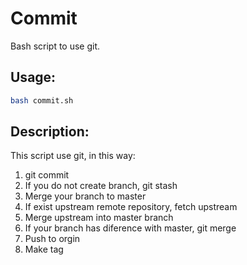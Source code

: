 # Commit
Bash script to use git.

Usage:
------

``` sh
bash commit.sh
```

Description:
------------

This script use git, in this way:
<ol>
	<li> git commit </li>
	<li> If you do not create branch, git stash </li>
	<li> Merge your branch to master </li>
	<li> If exist upstream remote repository, fetch upstream </li>
	<li> Merge upstream into master branch </li>
	<li> If your branch has diference with master, git merge </li>
	<li> Push to orgin </li>
	<li> Make tag </li>
</ol>